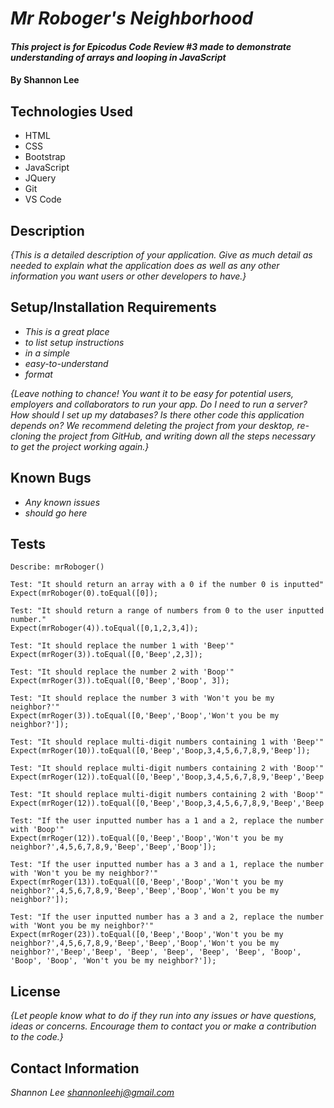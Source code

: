 # _Mr Roboger's Neighborhood_

#### _This project is for Epicodus Code Review #3 made to demonstrate understanding of arrays and looping in JavaScript_

#### By Shannon Lee

## Technologies Used

* HTML
* CSS
* Bootstrap
* JavaScript
* JQuery
* Git
* VS Code

## Description

_{This is a detailed description of your application. Give as much detail as needed to explain what the application does as well as any other information you want users or other developers to have.}_

## Setup/Installation Requirements

* _This is a great place_
* _to list setup instructions_
* _in a simple_
* _easy-to-understand_
* _format_

_{Leave nothing to chance! You want it to be easy for potential users, employers and collaborators to run your app. Do I need to run a server? How should I set up my databases? Is there other code this application depends on? We recommend deleting the project from your desktop, re-cloning the project from GitHub, and writing down all the steps necessary to get the project working again.}_

## Known Bugs

* _Any known issues_
* _should go here_

## Tests
```
Describe: mrRoboger()

Test: "It should return an array with a 0 if the number 0 is inputted"
Expect(mrRoboger(0).toEqual([0]);

Test: "It should return a range of numbers from 0 to the user inputted number."
Expect(mrRoboger(4)).toEqual([0,1,2,3,4]);

Test: "It should replace the number 1 with 'Beep'"
Expect(mrRoger(3)).toEqual([0,'Beep',2,3]);

Test: "It should replace the number 2 with 'Boop'"
Expect(mrRoger(3)).toEqual([0,'Beep','Boop', 3]);

Test: "It should replace the number 3 with 'Won't you be my neighbor?'"
Expect(mrRoger(3)).toEqual([0,'Beep','Boop','Won't you be my neighbor?']);

Test: "It should replace multi-digit numbers containing 1 with 'Beep'"
Expect(mrRoger(10)).toEqual([0,'Beep','Boop,3,4,5,6,7,8,9,'Beep']);

Test: "It should replace multi-digit numbers containing 2 with 'Boop'"
Expect(mrRoger(12)).toEqual([0,'Beep','Boop,3,4,5,6,7,8,9,'Beep','Beep','Boop']);

Test: "It should replace multi-digit numbers containing 2 with 'Boop'"
Expect(mrRoger(12)).toEqual([0,'Beep','Boop,3,4,5,6,7,8,9,'Beep','Beep','Boop']);

Test: "If the user inputted number has a 1 and a 2, replace the number with 'Boop'"
Expect(mrRoger(12)).toEqual([0,'Beep','Boop','Won't you be my neighbor?',4,5,6,7,8,9,'Beep','Beep','Boop']);

Test: "If the user inputted number has a 3 and a 1, replace the number with 'Won't you be my neighbor?'"
Expect(mrRoger(13)).toEqual([0,'Beep','Boop','Won't you be my neighbor?',4,5,6,7,8,9,'Beep','Beep','Boop','Won't you be my neighbor?']);

Test: "If the user inputted number has a 3 and a 2, replace the number with 'Wont you be my neighbor?'"
Expect(mrRoger(23)).toEqual([0,'Beep','Boop','Won't you be my neighbor?',4,5,6,7,8,9,'Beep','Beep','Boop','Won't you be my neighbor?','Beep','Beep', 'Beep', 'Beep', 'Beep', 'Beep', 'Boop', 'Boop', 'Boop', 'Won't you be my neighbor?']);
```
## License

_{Let people know what to do if they run into any issues or have questions, ideas or concerns.  Encourage them to contact you or make a contribution to the code.}_

## Contact Information

_Shannon Lee <shannonleehj@gmail.com>_